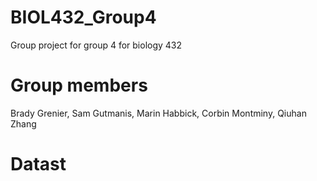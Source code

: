 # BIOL432_Group4
Group project for group 4 for biology 432
# Group members
Brady Grenier, Sam Gutmanis, Marin Habbick, Corbin Montminy, Qiuhan Zhang
# Datast
